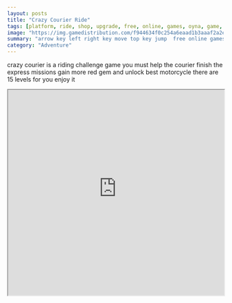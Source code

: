 ```yaml
---
layout: posts
title: "Crazy Courier Ride"
tags: [platform, ride, shop, upgrade, free, online, games, oyna, game, free, games, play, play, games]
image: "https://img.gamedistribution.com/f944634f0c254a6eaad1b3aaaf2a2e9f.jpg"
summary: "arrow key left right key move top key jump  free online games oyna game free games play play games"
category: "Adventure"
---
```


crazy courier is a riding challenge game you must help the courier finish the express missions gain more red gem and unlock best motorcycle there are 15 levels for you enjoy it

<iframe width="100%" height="480px;" src="https://html5.gamedistribution.com/f944634f0c254a6eaad1b3aaaf2a2e9f/"></iframe>